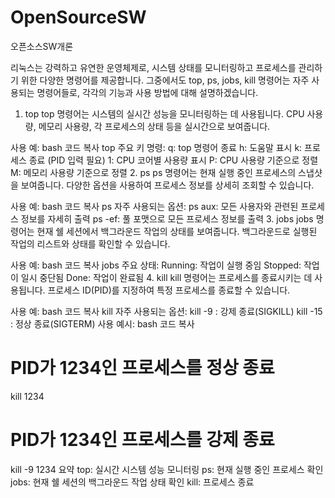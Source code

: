 # OpenSourceSW
오픈소스SW개론

리눅스는 강력하고 유연한 운영체제로, 시스템 상태를 모니터링하고 프로세스를 관리하기 위한 다양한 명령어를 제공합니다. 그중에서도 top, ps, jobs, kill 명령어는 자주 사용되는 명령어들로, 각각의 기능과 사용 방법에 대해 설명하겠습니다.

1. top
top 명령어는 시스템의 실시간 성능을 모니터링하는 데 사용됩니다. CPU 사용량, 메모리 사용량, 각 프로세스의 상태 등을 실시간으로 보여줍니다.

사용 예:
bash
코드 복사
top
주요 키 명령:
q: top 명령어 종료
h: 도움말 표시
k: 프로세스 종료 (PID 입력 필요)
1: CPU 코어별 사용량 표시
P: CPU 사용량 기준으로 정렬
M: 메모리 사용량 기준으로 정렬
2. ps
ps 명령어는 현재 실행 중인 프로세스의 스냅샷을 보여줍니다. 다양한 옵션을 사용하여 프로세스 정보를 상세히 조회할 수 있습니다.

사용 예:
bash
코드 복사
ps
자주 사용되는 옵션:
ps aux: 모든 사용자와 관련된 프로세스 정보를 자세히 출력
ps -ef: 풀 포맷으로 모든 프로세스 정보를 출력
3. jobs
jobs 명령어는 현재 쉘 세션에서 백그라운드 작업의 상태를 보여줍니다. 백그라운드로 실행된 작업의 리스트와 상태를 확인할 수 있습니다.

사용 예:
bash
코드 복사
jobs
주요 상태:
Running: 작업이 실행 중임
Stopped: 작업이 일시 중단됨
Done: 작업이 완료됨
4. kill
kill 명령어는 프로세스를 종료시키는 데 사용됩니다. 프로세스 ID(PID)를 지정하여 특정 프로세스를 종료할 수 있습니다.

사용 예:
bash
코드 복사
kill <PID>
자주 사용되는 옵션:
kill -9 <PID>: 강제 종료(SIGKILL)
kill -15 <PID>: 정상 종료(SIGTERM)
사용 예시:
bash
코드 복사
# PID가 1234인 프로세스를 정상 종료
kill 1234

# PID가 1234인 프로세스를 강제 종료
kill -9 1234
요약
top: 실시간 시스템 성능 모니터링
ps: 현재 실행 중인 프로세스 확인
jobs: 현재 쉘 세션의 백그라운드 작업 상태 확인
kill: 프로세스 종료
